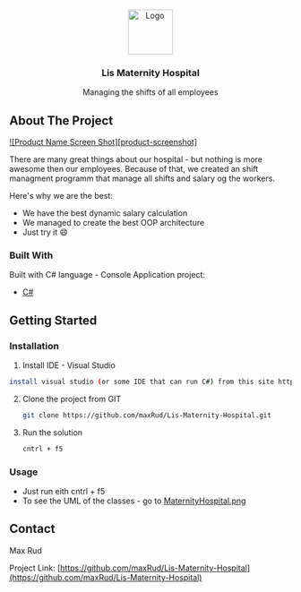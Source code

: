 <!-- PROJECT LOGO -->
<br />
<p align="center">
  <a href="https://github.com/othneildrew/Best-README-Template">
    <img src="images/logo.png" alt="Logo" width="80" height="80">
  </a>

  <h3 align="center">Lis Maternity Hospital</h3>

  <p align="center">
    Managing the shifts of all employees
  </p>
</p>


<!-- ABOUT THE PROJECT -->
## About The Project

[![Product Name Screen Shot][product-screenshot]](https://static.medigence.com/uploads/hospital/images/9900acbdbe36b113eb53a38db1ca1aca.jpg)

There are many great things about our hospital - but nothing is more awesome then our employees.
Because of that, we created an shift managment programm that manage all shifts and salary og the workers.

Here's why we are the best:
* We have the best dynamic salary calculation
* We managed to create the best OOP architecture
* Just try it :smile:


### Built With

Built with C# language - Console Application project:
* [C#](https://docs.microsoft.com/en-us/dotnet/csharp/)



<!-- GETTING STARTED -->
## Getting Started

### Installation


1. Install IDE - Visual Studio
  ```sh
  install visual studio (or some IDE that can run C#) from this site https://visualstudio.microsoft.com/
  ```
2. Clone the project from GIT
   ```sh
   git clone https://github.com/maxRud/Lis-Maternity-Hospital.git
   ```
3. Run the solution
   ```sh
   cntrl + f5
   ```


### Usage

* Just run eith cntrl + f5
* To see the UML of the classes - go to [MaternityHospital.png](https://github.com/maxRud/Lis-Maternity-Hospital/blob/dev/MaternityHospital.png)


<!-- CONTACT -->
## Contact

Max Rud

Project Link: [https://github.com/maxRud/Lis-Maternity-Hospital](https://github.com/maxRud/Lis-Maternity-Hospital)